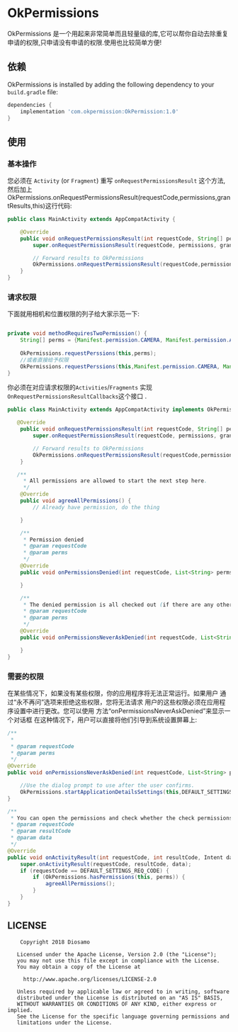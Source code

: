 # OkPermissions
OkPermissions 是一个用起来非常简单而且轻量级的库,它可以帮你自动去除重复申请的权限,只申请没有申请的权限.使用也比较简单方便!



## 依赖

OkPermissions is installed by adding the following dependency to your `build.gradle` file:

```groovy
dependencies {
    implementation 'com.okpermission:OkPermission:1.0'
}
```


## 使用

### 基本操作

您必须在 `Activity` (or `Fragment`) 重写 `onRequestPermissionsResult` 这个方法,然后加上OkPermissions.onRequestPermissionsResult(requestCode,permissions,grantResults,this)这行代码:

```java
public class MainActivity extends AppCompatActivity {

    @Override
    public void onRequestPermissionsResult(int requestCode, String[] permissions, int[] grantResults) {
        super.onRequestPermissionsResult(requestCode, permissions, grantResults);

        // Forward results to OkPermissions
        OkPermissions.onRequestPermissionsResult(requestCode,permissions,grantResults,this);
    }
}
```

### 请求权限


下面就用相机和位置权限的列子给大家示范一下:

```java

private void methodRequiresTwoPermission() {
    String[] perms = {Manifest.permission.CAMERA, Manifest.permission.ACCESS_FINE_LOCATION};
	
	OkPermissions.requestPerssions(this,perms);
    //或者直接给予权限
    OkPermissions.requestPerssions(this,Manifest.permission.CAMERA, Manifest.permission.ACCESS_FINE_LOCATION,Manifest.permission.READ_PHONE_STATE);
}
```



你必须在对应请求权限的`Activities`/`Fragments` 实现 `OnRequestPermissionsResultCallbacks`这个接口 .

```java
public class MainActivity extends AppCompatActivity implements OkPermissions.OnRequestPermissionsResultCallbacks {

   @Override
    public void onRequestPermissionsResult(int requestCode, String[] permissions, int[] grantResults) {
        super.onRequestPermissionsResult(requestCode, permissions, grantResults);

        // Forward results to OkPermissions
        OkPermissions.onRequestPermissionsResult(requestCode,permissions,grantResults,this);
    }

   /**
     * All permissions are allowed to start the next step here.
     */
    @Override
    public void agreeAllPermissions() {
        // Already have permission, do the thing

    }

    /**
     * Permission denied
     * @param requestCode
     * @param perms
     */
    @Override
    public void onPermissionsDenied(int requestCode, List<String> perms) {

    }

    /**
     * The denied permission is all checked out (if there are any other permissions that are not checked, the onPermissionsDenied)
     * @param requestCode
     * @param perms
     */
    @Override
    public void onPermissionsNeverAskDenied(int requestCode, List<String> perms) {

    }
}
```

### 需要的权限

在某些情况下，如果没有某些权限，你的应用程序将无法正常运行。如果用户
通过“永不再问”选项来拒绝这些权限，您将无法请求
用户的这些权限必须在应用程序设置中进行更改。您可以使用
方法“onPermissionsNeverAskDenied”来显示一个对话框
在这种情况下，用户可以直接将他们引导到系统设置屏幕上:

```java
/**
 *
 * @param requestCode
 * @param perms
 */
@Override
public void onPermissionsNeverAskDenied(int requestCode, List<String> perms) {

    //Use the dialog prompt to use after the user confirms.
    OkPermissions.startApplicationDetailsSettings(this,DEFAULT_SETTINGS_REQ_CODE);
}

/**
 * You can open the permissions and check whether the check permissions are open and then execute agreeAllPermissions() directly
 * @param requestCode
 * @param resultCode
 * @param data
 */
@Override
public void onActivityResult(int requestCode, int resultCode, Intent data) {
    super.onActivityResult(requestCode, resultCode, data);
    if (requestCode == DEFAULT_SETTINGS_REQ_CODE) {
        if (OkPermissions.hasPermissions(this, perms)) {
            agreeAllPermissions();
        }
    }
}
```


## LICENSE

```
	Copyright 2018 Diosamo

   Licensed under the Apache License, Version 2.0 (the "License");
   you may not use this file except in compliance with the License.
   You may obtain a copy of the License at

     http://www.apache.org/licenses/LICENSE-2.0

   Unless required by applicable law or agreed to in writing, software
   distributed under the License is distributed on an "AS IS" BASIS,
   WITHOUT WARRANTIES OR CONDITIONS OF ANY KIND, either express or implied.
   See the License for the specific language governing permissions and
   limitations under the License.

```

